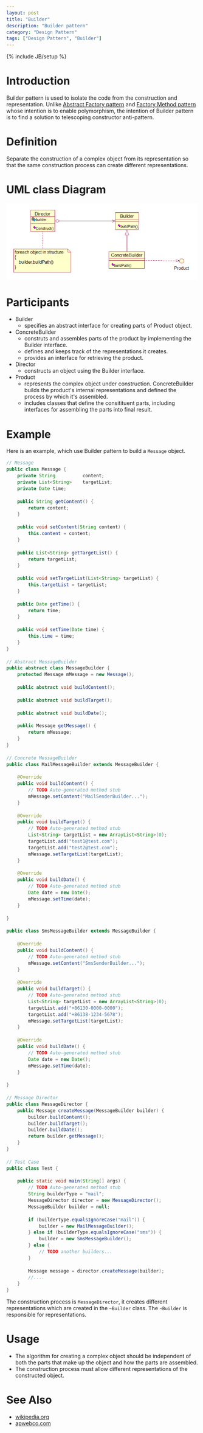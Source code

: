 ```yaml
---
layout: post
title: "Builder"
description: "Builder pattern"
category: "Design Pattern"
tags: ["Design Pattern", "Builder"]
---
```

{% include JB/setup %}

# Introduction
Builder pattern is used to isolate the code from the construction and representation. Unlike [Abstract Factory pattern][abstract-factory] and [Factory Method pattern][factory-method] whose intention is to enable polymorphism, the intention of Builder pattern is to find a solution to telescoping constructor anti-pattern.

# Definition
Separate the construction of a complex object from its representation so that the same construction process can create different representations.

# UML class Diagram
![Builder pattern](/assets/images/designpattern/builder.png "Builder pattern")

# Participants

* Builder
	* specifies an abstract interface for creating parts of Product object.
* ConcreteBuilder
	* construts and assembles parts of the product by implementing the Builder interface.
	* defines and keeps track of the representations it creates.
	* provides an interface for retrieving the product.
* Director
	* constructs an object using the Builder interface.
* Product
	* represents the complex object under construction. ConcreteBuilder builds the product's internal representations and defined the process by which it's assembled.
	* includes classes that define the consitituent parts, including interfaces for assembling the parts into final result.

# Example
Here is an example, which use Builder pattern to build a `Message` object. 

```java
// Message
public class Message {
	private String 			content;
	private List<String> 	targetList;
	private Date time;

	public String getContent() {
		return content;
	}

	public void setContent(String content) {
		this.content = content;
	}

	public List<String> getTargetList() {
		return targetList;
	}

	public void setTargetList(List<String> targetList) {
		this.targetList = targetList;
	}

	public Date getTime() {
		return time;
	}

	public void setTime(Date time) {
		this.time = time;
	}
}

// Abstract MessageBuilder
public abstract class MessageBuilder {
	protected Message mMessage = new Message();

	public abstract void buildContent();

	public abstract void buildTarget();

	public abstract void buildDate();

	public Message getMessage() {
		return mMessage;
	}
}

// Concrete MessageBuilder 
public class MailMessageBuilder extends MessageBuilder {

	@Override
	public void buildContent() {
		// TODO Auto-generated method stub
		mMessage.setContent("MailSenderBuilder...");
	}

	@Override
	public void buildTarget() {
		// TODO Auto-generated method stub
		List<String> targetList = new ArrayList<String>(0);
		targetList.add("test1@test.com");
		targetList.add("test2@test.com");
		mMessage.setTargetList(targetList);
	}

	@Override
	public void buildDate() {
		// TODO Auto-generated method stub
		Date date = new Date();
		mMessage.setTime(date);
	}

}

public class SmsMessageBuilder extends MessageBuilder {

	@Override
	public void buildContent() {
		// TODO Auto-generated method stub
		mMessage.setContent("SmsSenderBuilder...");
	}

	@Override
	public void buildTarget() {
		// TODO Auto-generated method stub
		List<String> targetList = new ArrayList<String>(0);
		targetList.add("+86130-0000-0000");
		targetList.add("+86138-1234-5678");
		mMessage.setTargetList(targetList);
	}

	@Override
	public void buildDate() {
		// TODO Auto-generated method stub
		Date date = new Date();
		mMessage.setTime(date);
	}

}

// Message Director
public class MessageDirector {
	public Message createMessage(MessageBuilder builder) {
		builder.buildContent();
		builder.buildTarget();
		builder.buildDate();
		return builder.getMessage();
	}
}

// Test Case
public class Test {

	public static void main(String[] args) {
		// TODO Auto-generated method stub
		String builderType = "mail";
		MessageDirector director = new MessageDirector();
		MessageBuilder builder = null;
		
		if (builderType.equalsIgnoreCase("mail")) {
			builder = new MailMessageBuilder();
		} else if (builderType.equalsIgnoreCase("sms")) {
			builder = new SmsMessageBuilder();
		} else {
			// TODO another builders...
		}
		
		Message message = director.createMessage(builder);
		//.... 
	}
}
```

The construction process is `MessageDirector`, it creates different representations which are created in the `~Builder` class.
The `~Builder` is responsible for representations.

# Usage

* The algorithm for creating a complex object should be independent of both the parts that make up the object and how the parts are assembled.
* The construction process must allow different representations of the constructed object.

# See Also

* [wikipedia.org](http://en.wikipedia.org/wiki/Builder_pattern "wikipedia.org")
* [apwebco.com](http://www.apwebco.com/gofpatterns/creational/Builder.html "apwebco.com")

[abstract-factory]: /2013/12/20/abstract-factory/ "Abstract Factory"
[factory-method]: /2013/12/18/factory-method/ "Factory Method"